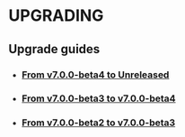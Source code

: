 # UPGRADING

## Upgrade guides
* ### [From v7.0.0-beta4 to Unreleased](./docs/upgrade/UPGRADE-unreleased.md)
* ### [From v7.0.0-beta3 to v7.0.0-beta4](docs/upgrade/UPGRADE-v7.0.0-beta4.md)
* ### [From v7.0.0-beta2 to v7.0.0-beta3](docs/upgrade/UPGRADE-v7.0.0-beta3.md)